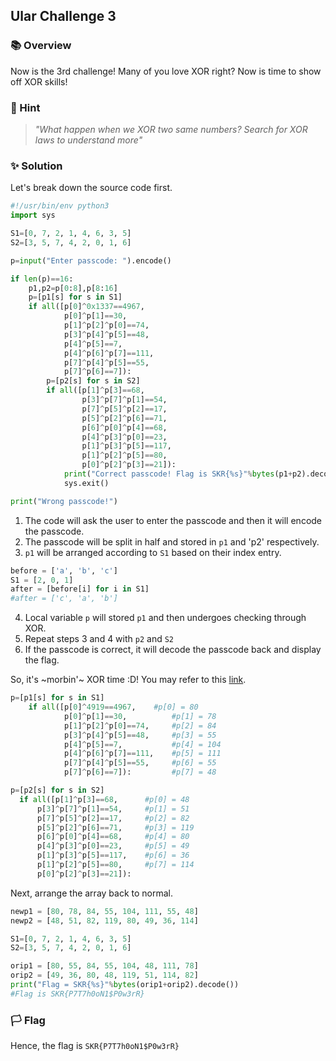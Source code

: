 ## Ular Challenge 3

### 📚 Overview

Now is the 3rd challenge! Many of you love XOR right? Now is time to show off XOR skills!

### 🤔 Hint 

> _"What happen when we XOR two same numbers? Search for XOR laws to understand more"_

### ✨ Solution

Let's break down the source code first.

```python
#!/usr/bin/env python3
import sys

S1=[0, 7, 2, 1, 4, 6, 3, 5]
S2=[3, 5, 7, 4, 2, 0, 1, 6]

p=input("Enter passcode: ").encode()

if len(p)==16:
	p1,p2=p[0:8],p[8:16]
	p=[p1[s] for s in S1]
	if all([p[0]^0x1337==4967,
			p[0]^p[1]==30,
			p[1]^p[2]^p[0]==74,
			p[3]^p[4]^p[5]==48,
			p[4]^p[5]==7,
			p[4]^p[6]^p[7]==111,
			p[7]^p[4]^p[5]==55,
			p[7]^p[6]==7]):
		p=[p2[s] for s in S2]
		if all([p[1]^p[3]==68,
				p[3]^p[7]^p[1]==54,
				p[7]^p[5]^p[2]==17,
				p[5]^p[2]^p[6]==71,
				p[6]^p[0]^p[4]==68,
				p[4]^p[3]^p[0]==23,
				p[1]^p[3]^p[5]==117,
				p[1]^p[2]^p[5]==80,
				p[0]^p[2]^p[3]==21]):
			print("Correct passcode! Flag is SKR{%s}"%bytes(p1+p2).decode())
			sys.exit()

print("Wrong passcode!")
```

1. The code will ask the user to enter the passcode and then it will encode the passcode.
2. The passcode will be split in half and stored in `p1` and 'p2' respectively.
3. `p1` will be arranged according to `S1` based on their index entry.
   
```python
before = ['a', 'b', 'c']
S1 = [2, 0, 1]
after = [before[i] for i in S1]
#after = ['c', 'a', 'b']
```

4. Local variable `p` will stored `p1` and then undergoes checking through XOR.
5. Repeat steps 3 and 4 with `p2` and `S2`
6. If the passcode is correct, it will decode the passcode back and display the flag.

So, it's ~morbin'~ XOR time :D! You may refer to this [link](https://cs.stackexchange.com/questions/95318/easiest-way-to-find-y-in-x-text-xor-y-z-with-given-x-text-and-z).

```python
p=[p1[s] for s in S1]
	if all([p[0]^4919==4967,    #p[0] = 80
			p[0]^p[1]==30,          #p[1] = 78
			p[1]^p[2]^p[0]==74,     #p[2] = 84
			p[3]^p[4]^p[5]==48,     #p[3] = 55
			p[4]^p[5]==7,           #p[4] = 104
			p[4]^p[6]^p[7]==111,    #p[5] = 111
			p[7]^p[4]^p[5]==55,     #p[6] = 55
			p[7]^p[6]==7]):         #p[7] = 48

p=[p2[s] for s in S2]
  if all([p[1]^p[3]==68,      #p[0] = 48
      p[3]^p[7]^p[1]==54,     #p[1] = 51
      p[7]^p[5]^p[2]==17,     #p[2] = 82
      p[5]^p[2]^p[6]==71,     #p[3] = 119
      p[6]^p[0]^p[4]==68,     #p[4] = 80
      p[4]^p[3]^p[0]==23,     #p[5] = 49
      p[1]^p[3]^p[5]==117,    #p[6] = 36
      p[1]^p[2]^p[5]==80,     #p[7] = 114
      p[0]^p[2]^p[3]==21]):
```
Next, arrange the array back to normal.

```python
newp1 = [80, 78, 84, 55, 104, 111, 55, 48]
newp2 = [48, 51, 82, 119, 80, 49, 36, 114]

S1=[0, 7, 2, 1, 4, 6, 3, 5]
S2=[3, 5, 7, 4, 2, 0, 1, 6]

orip1 = [80, 55, 84, 55, 104, 48, 111, 78]
orip2 = [49, 36, 80, 48, 119, 51, 114, 82]
print("Flag = SKR{%s}"%bytes(orip1+orip2).decode())
#Flag is SKR{P7T7h0oN1$P0w3rR}
```


### 🏳️ Flag

Hence, the flag is `SKR{P7T7h0oN1$P0w3rR}` 
